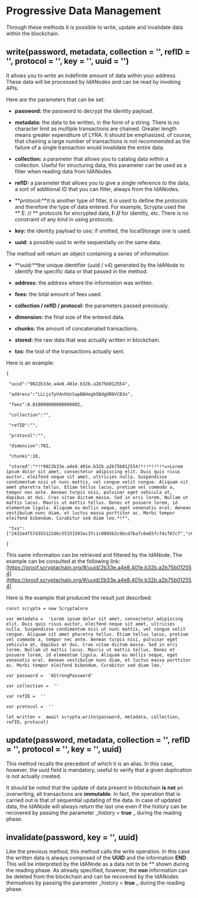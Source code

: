 # Progressive Data Management
Through these methods it is possible to write, update and invalidate data within the blockchain.

## write(password, metadata, collection = '', refID = '', protocol = '', key = '', uuid = '')

It allows you to write an indefinite amount of data within your address. These data will be processed by IdANodes and can be read by invoking APIs.

Here are the parameters that can be set:

-   **password:** the password to decrypt the identity payload.
    
-   **metadata:** the data to be written, in the form of a string. There is no character limit as multiple transactions are chained. Greater length means greater expenditure of LYRA. It should be emphasized, of course, that chaining a large number of transactions is not recommended as the failure of a single transaction would invalidate the entire data.
    
-   **collection:** a parameter that allows you to catalog data within a collection. Useful for structuring data, this parameter can be used as a filter when reading data from IdANodes.
    
-   **refID:** a parameter that allows you to give a single reference to the data, a sort of additional ID that you can filter, always from the IdANodes.
    
-   **protocol:**it is another type of filter, it is used to define the protocols and therefore the type of data entered. For example, Scrypta used the ** E: // ** protocols for encrypted data, **I: //** for identity, etc. There is no constraint of any kind in using protocols.
    
-   **key:** the identity payload to use; if omitted, the localStorage one is used.
    
- **uuid:** a possible uuid to write sequentially on the same data.

The method will return an object containing a series of information:

-   **uuid:**the unique identifier (uuid / v4) generated by the IdANode to identify the specific data or that passed in the method.
    
-   **address:** the address where the information was written.
    
-   **fees:** the total amount of fees used.
    
-   **collection / refID / protocol:** the parameters passed previously.
    
-   **dimension:** the final size of the entered data.
    
-   **chunks:** the amount of concatenated transactions.
    
-   **stored:** the raw data that was actually written in blockchain.
    
-   **txs:** the txid of the transactions actually sent.
    
Here is an example:
```
{

 "uuid":"9022b33e.a4e8.401e.b32b.a2b75b012554",

 "address":"LLLjx7yV4nhUzSapBAHogb5BdgUR6VCB3o",

 "fees":0.010000000000000002,

 "collection":"",

 "refID":"",

 "protocol":"",

 "dimension":702,

 "chunks":10,

 "stored":"*!*9022b33e.a4e8.401e.b32b.a2b75b012554!*!!*!!*!*=>Lorem ipsum dolor sit amet, consectetur adipiscing elit. Duis quis risus auctor, eleifend neque sit amet, ultricies nulla. Suspendisse condimentum nisi ut nunc mattis, vel congue velit congue. Aliquam sit amet pharetra tellus. Etiam tellus lacus, pretium vel commodo a, tempor nec ante. Aenean turpis nisi, pulvinar eget vehicula at, dapibus at dui. Cras vitae dictum massa. Sed in orci lorem. Nullam ut mattis lacus. Mauris ut mattis tellus. Donec et posuere lorem, id elementum ligula. Aliquam eu mollis neque, eget venenatis erat. Aenean vestibulum nunc diam, et luctus massa porttitor ac. Morbi tempor eleifend bibendum. Curabitur sed diam leo.*!*",

 "txs":["2432e4f57d355122d6c55331593ac3fc1c0095b2c9bcd7ba7c6e65fcf4cf07c7","c6d592889105c2989c43df50197f3b0d35449497001be69842602b9a72306a03","cf52acfc5384813ea65741354066962e10c33db826e575d300326850f0761c7f","b3d38ee224f8f82bbf0c4f878740dea5664ce3b90c2f5fea38e53ee1caa3a5d8","915ff12007dc738761c4746087fca2d03c17cefb272504d04f3378d3038816d1","76e3d9427575a82550e3461dad453d006c1d79bb59fd64eadcd6ce2f884ca582","d7650a8357fe031eec3672210c4d96bc41383375eeeac87062efb7c273daf924","27a00bc5478d6e50e04375271066c6ad7e0ac923d5553ab41358643942baf859","bedec596bf4117cea73095ec32361aef2425a65b9f1be23fd842181552c7d00e","6b4959c76eb57e3e913965901bf627f3e82e6c1332ae34d571f1222c68a24d49"]

}
```

This same information can be retrieved and filtered by the IdANode. The example can be consulted at the following link: [https://proof.scryptachain.org/#/uuid/2b33e.a4e8.401e.b32b.a2b75b012554](https://proof.scryptachain.org/#/uuid/2b33e.a4e8.401e.b32b.a2b75b012554)​

Here is the example that produced the result just described:
```
const scrypta = new ScryptaCore

var metadata =  'Lorem ipsum dolor sit amet, consectetur adipiscing elit. Duis quis risus auctor, eleifend neque sit amet, ultricies nulla. Suspendisse condimentum nisi ut nunc mattis, vel congue velit congue. Aliquam sit amet pharetra tellus. Etiam tellus lacus, pretium vel commodo a, tempor nec ante. Aenean turpis nisi, pulvinar eget vehicula at, dapibus at dui. Cras vitae dictum massa. Sed in orci lorem. Nullam ut mattis lacus. Mauris ut mattis tellus. Donec et posuere lorem, id elementum ligula. Aliquam eu mollis neque, eget venenatis erat. Aenean vestibulum nunc diam, et luctus massa porttitor ac. Morbi tempor eleifend bibendum. Curabitur sed diam leo.'

var password =  'AStrongPassword'

var collection =  ''

var refID =  ''

var protocol =  ''

​let written =  await scrypta.write(password, metadata, collection, refID, protocol)
```

## update(password, metadata, collection = '', refID = '', protocol = '', key = '', uuid)

This method recalls the precedent of which it is an alias. In this case, however, the uuid field is mandatory, useful to verify that a given duplication is not actually created.

It should be noted that the update of data present in blockchain **is not** an overwriting, all transactions are **immutable**. In fact, the operation that is carried out is that of sequential updating of the data. In case of updated data, the IdANode will always return the last one even if the history can be recovered by passing the parameter _history = **true** _ during the reading phase.

## invalidate(password, key  =  '', uuid)

Like the previous method, this method calls the write operation. In this case the written data is always composed of the **UUID** and the information **END**. This will be interpreted by the IdANode as a data not to be ** shown during the reading phase. As already specified, however, the **non** information can be deleted from the blockchain and can be recovered by the IdANodes themselves by passing the parameter _history = **true** _ during the reading phase.
<!--stackedit_data:
eyJoaXN0b3J5IjpbMTE1MTc4MjkwOF19
-->